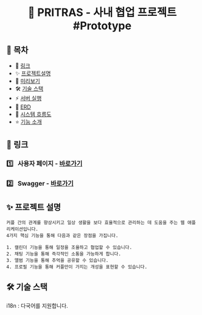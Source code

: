 <div align="center">
    <h1>👫 PRITRAS - 사내 협업 프로젝트 #Prototype</h1>
</div>

<div align="left">

## :bookmark_tabs: 목차
- 🔗 [링크](#-링크)
- ✨ [프로젝트설명](#-프로젝트-설명)
- 📜 [미리보기](#-미리보기)
- 🛠 [기술 스택](#-기술-스택)
- ⚡ [서버 실행](#-서버-실행)
- 💾 [ERD](#-erd)
- 🔀 [시스템 흐름도](#-시스템-흐름도)
- ⭐ [기능 소개](#-기능-소개)

## **🔗 링크**
### 1️⃣ &nbsp; 사용자 페이지 - <a href="http://ybr.pritras.com" target="_blank">바로가기</a>
### 2️⃣ &nbsp; Swagger - <a href="http://pritras.com:3000/swagger" target="_blank">바로가기</a>

## **✨ 프로젝트 설명**
```
커플 간의 관계를 향상시키고 일상 생활을 보다 효율적으로 관리하는 데 도움을 주는 웹 애플리케이션입니다.
4가지 핵심 기능을 통해 다음과 같은 장점을 가집니다.

1. 캘린더 기능을 통해 일정을 조율하고 협업할 수 있습니다.
2. 채팅 기능을 통해 즉각적인 소통을 가능하게 합니다.
3. 앨범 기능을 통해 추억을 공유할 수 있습니다.
4. 프로필 기능을 통해 커플만이 가지는 개성을 표현할 수 있습니다.
```
## **🛠 기술 스택**

i18n : 다국어를 지원합니다.
